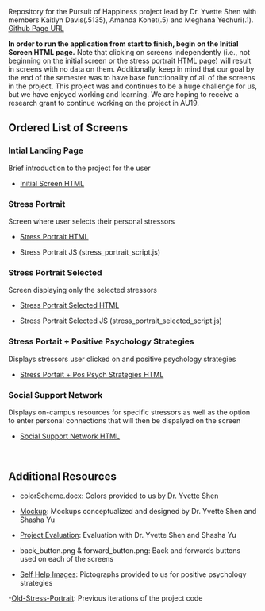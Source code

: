 Repository for the Pursuit of Happiness project lead by Dr. Yvette Shen with members Kaitlyn Davis(.5135), 
Amanda Konet(.5) and Meghana Yechuri(.1). [Github Page URL](https://amandakonet.github.io/CSE5544-Project/)

**In order to run the application from start to finish, begin on the Initial Screen HTML page.** Note that clicking on screens independently (i.e., not beginning on the initial screen or the stress portrait HTML page) will result in screens with no data on them. Additionally, keep in mind that our goal by the end of the semester was to have base functionality of all of the screens in the project. This project was and continues to be a huge challenge for us, but we have enjoyed working and learning. We are hoping to receive a research grant to continue working on the project in AU19. 

<h2>Ordered List of Screens</h2>

<h3>Intial Landing Page</h3> Brief introduction to the project for the user
  
  - [Initial Screen HTML](first_screen.html)

<h3>Stress Portrait</h3> Screen where user selects their personal stressors

  - [Stress Portrait HTML](stress_portrait.html)
  
  - Stress Portrait JS (stress_portrait_script.js)
  
<h3>Stress Portrait Selected</h3> Screen displaying only the selected stressors
 
  - [Stress Portrait Selected HTML](stress_portrait_selected.html)
  
  - Stress Portrait Selected JS (stress_portrait_selected_script.js)

<h3> Stress Portait + Positive Psychology Strategies</h3> Displays stressors user clicked on and positive psychology strategies

  - [Stress Portait + Pos Psych Strategies HTML](imagestress.html)

<h3> Social Support Network </h3> Displays on-campus resources for specific stressors as well as the option to enter personal connections that will then be dispalyed on the screen
  
  - [Social Support Network HTML](socialsupport.html)

<br>
<h2> Additional Resources </h2>

  - colorScheme.docx: Colors provided to us by Dr. Yvette Shen

  - [Mockup](mockups_03242019.pdf): Mockups conceptualized and designed by Dr. Yvette Shen and Shasha Yu

  - [Project Evaluation](project_evaluation.txt): Evaluation with Dr. Yvette Shen and Shasha Yu 
  
  - back_button.png & forward_button.png: Back and forwards buttons used on each of the screens
  
  - [Self Help Images](/Self_Help_Images): Pictographs provided to us for positive psychology strategies
  
  -[Old-Stress-Portrait](/old-stress-portrait): Previous iterations of the project code

